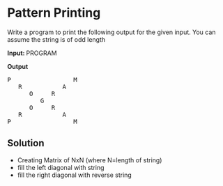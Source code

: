 <h1>Pattern Printing</h1>

Write a program to print the following output for the given input. You can assume the string is of odd length<br>

<b>Input: </b> PROGRAM

<b>Output</b>
<pre>
P                 M  
   R           A     
      O     R        
         G           
      O     R        
   R           A     
P                 M  
</pre>

<h2>Solution</h2>

<ul>
<li>Creating Matrix of NxN (where N=length of string)</li>
<li> fill the left diagonal with string</li>
<li> fill the right diagonal with reverse string</li>
</ul>
